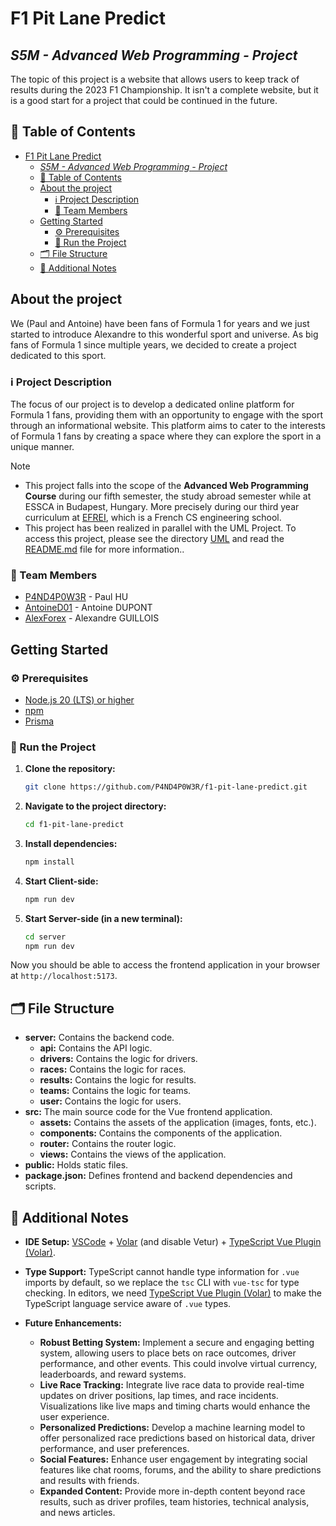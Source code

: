 # F1 Pit Lane Predict

## *S5M - Advanced Web Programming - Project*

The topic of this project is a website that allows users to keep track of results during the 2023 F1 Championship. It isn't a complete website, but it is a good start for a project that could be continued in the future.

## 📃 Table of Contents

- [F1 Pit Lane Predict](#f1-pit-lane-predict)
  - [*S5M - Advanced Web Programming - Project*](#s5m---advanced-web-programming---project)
  - [📃 Table of Contents](#-table-of-contents)
  - [About the project](#about-the-project)
    - [ℹ️ Project Description](#ℹ️-project-description)
    - [👥 Team Members](#-team-members)
  - [Getting Started](#getting-started)
    - [⚙️ Prerequisites](#️-prerequisites)
    - [🚦 Run the Project](#-run-the-project)
  - [🗂️ File Structure](#️-file-structure)
  - [📝 Additional Notes](#-additional-notes)

## About the project

We (Paul and Antoine) have been fans of Formula 1 for years and we just started to introduce Alexandre to this wonderful sport and universe. As big fans of Formula 1 since multiple years, we decided to create a project dedicated to this sport.

### ℹ️ Project Description

The focus of our project is to develop a dedicated online platform for Formula 1 fans, providing them with an opportunity to engage with the sport through an informational website. This platform aims to cater to the interests of Formula 1 fans by creating a space where they can explore the sport in a unique manner.

> [!NOTE]
>
> - This project falls into the scope of the **Advanced Web Programming Course** during our fifth semester, the study abroad semester while at ESSCA in Budapest, Hungary. More precisely during our third year curriculum at [EFREI](https://www.efrei.fr/), which is a French CS engineering school.
> - This project has been realized in parallel with the UML Project. To access this project, please see the directory [UML](docs/UML/) and read the [README.md](docs/UML/README.md) file for more information..

### 👥 Team Members

- [P4ND4P0W3R](https://github.com/P4ND4P0W3R) - Paul HU
- [AntoineD01](https://github.com/AntoineD01) - Antoine DUPONT
- [AlexForex](https://github.com/AlexForex) - Alexandre GUILLOIS

## Getting Started

### ⚙️ Prerequisites

- [Node.js 20 (LTS) or higher](https://nodejs.org/en)
- [npm](https://www.npmjs.com/)
- [Prisma](https://www.prisma.io/)

### 🚦 Run the Project

1. **Clone the repository:**

    ```bash
    git clone https://github.com/P4ND4P0W3R/f1-pit-lane-predict.git
    ```

2. **Navigate to the project directory:**

    ```bash
    cd f1-pit-lane-predict
    ```

3. **Install dependencies:**

    ```bash
    npm install
    ```

4. **Start Client-side:**

    ```sh
    npm run dev
    ```

5. **Start Server-side (in a new terminal):**

    ```sh
    cd server
    npm run dev
    ```

Now you should be able to access the frontend application in your browser at `http://localhost:5173`.

## 🗂️ File Structure

- **server:** Contains the backend code.
  - **api:** Contains the API logic.
  - **drivers:** Contains the logic for drivers.
  - **races:** Contains the logic for races.
  - **results:** Contains the logic for results.
  - **teams:** Contains the logic for teams.
  - **user:** Contains the logic for users.
- **src:** The main source code for the Vue frontend application.
  - **assets:** Contains the assets of the application (images, fonts, etc.).
  - **components:** Contains the components of the application.
  - **router:** Contains the router logic.
  - **views:** Contains the views of the application.
- **public:** Holds static files.
- **package.json:** Defines frontend and backend dependencies and scripts.

## 📝 Additional Notes

- **IDE Setup:** [VSCode](https://code.visualstudio.com/) + [Volar](https://marketplace.visualstudio.com/items?itemName=Vue.volar) (and disable Vetur) + [TypeScript Vue Plugin (Volar)](https://marketplace.visualstudio.com/items?itemName=Vue.vscode-typescript-vue-plugin).

- **Type Support:** TypeScript cannot handle type information for `.vue` imports by default, so we replace the `tsc` CLI with `vue-tsc` for type checking. In editors, we need [TypeScript Vue Plugin (Volar)](https://marketplace.visualstudio.com/items?itemName=Vue.vscode-typescript-vue-plugin) to make the TypeScript language service aware of `.vue` types.

- **Future Enhancements:**
  - **Robust Betting System:** Implement a secure and engaging betting system, allowing users to place bets on race outcomes, driver performance, and other events. This could involve virtual currency, leaderboards, and reward systems.
  - **Live Race Tracking:** Integrate live race data to provide real-time updates on driver positions, lap times, and race incidents. Visualizations like live maps and timing charts would enhance the user experience.
  - **Personalized Predictions:** Develop a machine learning model to offer personalized race predictions based on historical data, driver performance, and user preferences.
  - **Social Features:** Enhance user engagement by integrating social features like chat rooms, forums, and the ability to share predictions and results with friends.
  - **Expanded Content:** Provide more in-depth content beyond race results, such as driver profiles, team histories, technical analysis, and news articles.
